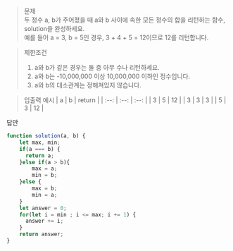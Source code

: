 >  문제  
> 두 정수 a, b가 주어졌을 때 a와 b 사이에 속한 모든 정수의 합을 리턴하는 함수, solution을 완성하세요.  
> 예를 들어 a = 3, b = 5인 경우, 3 + 4 + 5 = 12이므로 12를 리턴합니다.  

> 제한조건
> 1. a와 b가 같은 경우는 둘 중 아무 수나 리턴하세요.  
> 2. a와 b는 -10,000,000 이상 10,000,000 이하인 정수입니다.  
> 3. a와 b의 대소관계는 정해져있지 않습니다.  

> 입출력 예시 
> | a | b | return |
> | :--: | :--: | :--: |
> | 3 | 5 | 12 |
> | 3 | 3 | 3 |
> | 5 | 3 | 12 |

답안  
``` javascript
function solution(a, b) {
    let max, min;
    if(a === b) {
      return a;
    }else if(a > b){
        max = a;
        min = b;
    }else {
        max = b;
        min = a;
    }
    let answer = 0;
    for(let i = min ; i <= max; i += 1) {
      answer += i;
    }
    return answer;
}
```


